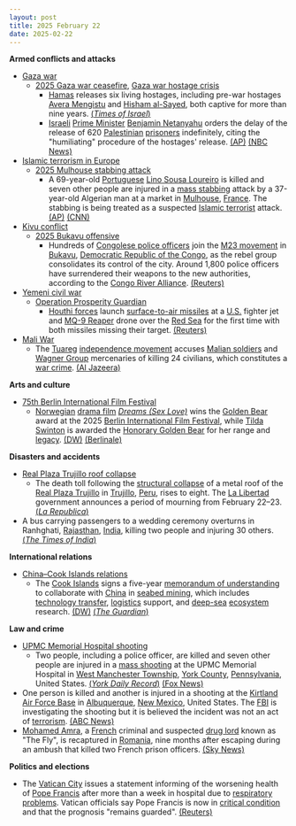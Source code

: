 ```yaml
---
layout: post
title: 2025 February 22
date: 2025-02-22
---
```



**Armed conflicts and attacks**

* [Gaza war](https://en.wikipedia.org/wiki/Gaza_war "Gaza war")
  + [2025 Gaza war ceasefire](https://en.wikipedia.org/wiki/2025_Gaza_war_ceasefire "2025 Gaza war ceasefire"), [Gaza war hostage crisis](https://en.wikipedia.org/wiki/Gaza_war_hostage_crisis "Gaza war hostage crisis")
    - [Hamas](https://en.wikipedia.org/wiki/Hamas "Hamas") releases six living hostages, including pre-war hostages [Avera Mengistu](https://en.wikipedia.org/wiki/Avera_Mengistu "Avera Mengistu") and [Hisham al-Sayed](https://en.wikipedia.org/wiki/Hisham_al-Sayed "Hisham al-Sayed"), both captive for more than nine years. [(*Times of Israel*)](https://www.timesofisrael.com/these-are-the-six-living-hostages-set-to-be-released-saturday/)
    - [Israeli](https://en.wikipedia.org/wiki/Israel "Israel") [Prime Minister](https://en.wikipedia.org/wiki/Prime_Minister_of_Israel "Prime Minister of Israel") [Benjamin Netanyahu](https://en.wikipedia.org/wiki/Benjamin_Netanyahu "Benjamin Netanyahu") orders the delay of the release of 620 [Palestinian](https://en.wikipedia.org/wiki/Palestinians "Palestinians") [prisoners](https://en.wikipedia.org/wiki/Palestinian_prisoners_in_Israel "Palestinian prisoners in Israel") indefinitely, citing the "humiliating" procedure of the hostages' release. [(AP)](https://apnews.com/article/israel-palestinians-hamas-war-ceasefire-hostages-02-22-2025-364c7abeb679e910cb5acba234469574) [(NBC News)](https://www.nbcnews.com/news/world/live-blog/israel-hamas-ceasefire-live-updates-rcna193120)
* [Islamic terrorism in Europe](https://en.wikipedia.org/wiki/Islamic_terrorism_in_Europe "Islamic terrorism in Europe")
  + [2025 Mulhouse stabbing attack](https://en.wikipedia.org/wiki/2025_Mulhouse_stabbing_attack "2025 Mulhouse stabbing attack")
    - A 69-year-old [Portuguese](https://en.wikipedia.org/wiki/Portugal "Portugal") [Lino Sousa Loureiro](https://en.wikipedia.org/wiki/Lino_Sousa_Loureiro "Lino Sousa Loureiro") is killed and seven other people are injured in a [mass stabbing](https://en.wikipedia.org/wiki/Mass_stabbing "Mass stabbing") attack by a 37-year-old Algerian man at a market in [Mulhouse](https://en.wikipedia.org/wiki/Mulhouse "Mulhouse"), [France](https://en.wikipedia.org/wiki/France "France"). The stabbing is being treated as a suspected [Islamic terrorist](https://en.wikipedia.org/wiki/Islamic_terrorism "Islamic terrorism") attack. [(AP)](https://apnews.com/article/france-stabbing-islamic-extremism-mulhouse-f360a94b520b199cdd7f389e6ff5e01c) [(CNN)](https://edition.cnn.com/2025/02/22/europe/mulhouse-attack-intl-latam/index.html)
* [Kivu conflict](https://en.wikipedia.org/wiki/Kivu_conflict "Kivu conflict")
  + [2025 Bukavu offensive](https://en.wikipedia.org/wiki/2025_Bukavu_offensive "2025 Bukavu offensive")
    - Hundreds of [Congolese police officers](https://en.wikipedia.org/wiki/Congolese_National_Police "Congolese National Police") join the [M23 movement](https://en.wikipedia.org/wiki/March_23_Movement "March 23 Movement") in [Bukavu](https://en.wikipedia.org/wiki/Bukavu "Bukavu"), [Democratic Republic of the Congo](https://en.wikipedia.org/wiki/Democratic_Republic_of_the_Congo "Democratic Republic of the Congo"), as the rebel group consolidates its control of the city. Around 1,800 police officers have surrendered their weapons to the new authorities, according to the [Congo River Alliance](https://en.wikipedia.org/wiki/Congo_River_Alliance "Congo River Alliance"). [(Reuters)](https://www.reuters.com/world/africa/hundreds-congolese-police-join-rebels-occupied-city-2025-02-22/)
* [Yemeni civil war](https://en.wikipedia.org/wiki/Yemeni_civil_war_%282014%E2%80%93present%29 "Yemeni civil war (2014–present)")
  + [Operation Prosperity Guardian](https://en.wikipedia.org/wiki/Operation_Prosperity_Guardian "Operation Prosperity Guardian")
    - [Houthi forces](https://en.wikipedia.org/wiki/Houthis "Houthis") launch [surface-to-air missiles](https://en.wikipedia.org/wiki/Surface-to-air_missile "Surface-to-air missile") at a [U.S.](https://en.wikipedia.org/wiki/United_States_Air_Force "United States Air Force") fighter jet and [MQ-9 Reaper](https://en.wikipedia.org/wiki/General_Atomics_MQ-9_Reaper "General Atomics MQ-9 Reaper") drone over the [Red Sea](https://en.wikipedia.org/wiki/Red_Sea "Red Sea") for the first time with both missiles missing their target. [(Reuters)](https://www.reuters.com/world/middle-east/yemens-houthis-launched-missile-us-fighter-jet-missed-2025-02-22/)
* [Mali War](https://en.wikipedia.org/wiki/Mali_War "Mali War")
  + The [Tuareg](https://en.wikipedia.org/wiki/Tuareg_people "Tuareg people") [independence movement](https://en.wikipedia.org/wiki/National_Movement_for_the_Liberation_of_Azawad "National Movement for the Liberation of Azawad") accuses [Malian soldiers](https://en.wikipedia.org/wiki/Malian_Armed_Forces "Malian Armed Forces") and [Wagner Group](https://en.wikipedia.org/wiki/Wagner_Group "Wagner Group") mercenaries of killing 24 civilians, which constitutes a [war crime](https://en.wikipedia.org/wiki/War_crime "War crime"). [(Al Jazeera)](https://www.aljazeera.com/news/2025/2/22/malis-army-says-investigating-soldiers-accused-of-killing-24-civilians)

**Arts and culture**

* [75th Berlin International Film Festival](https://en.wikipedia.org/wiki/75th_Berlin_International_Film_Festival "75th Berlin International Film Festival")
  + [Norwegian](https://en.wikipedia.org/wiki/Cinema_of_Norway "Cinema of Norway") [drama film](https://en.wikipedia.org/wiki/Drama_%28film_and_television%29 "Drama (film and television)") *[Dreams (Sex Love)](https://en.wikipedia.org/wiki/Dreams_%28Sex_Love%29 "Dreams (Sex Love)")* wins the [Golden Bear](https://en.wikipedia.org/wiki/Golden_Bear "Golden Bear") award at the 2025 [Berlin International Film Festival](https://en.wikipedia.org/wiki/Berlin_International_Film_Festival "Berlin International Film Festival"), while [Tilda Swinton](https://en.wikipedia.org/wiki/Tilda_Swinton "Tilda Swinton") is awarded the [Honorary Golden Bear](https://en.wikipedia.org/wiki/Honorary_Golden_Bear "Honorary Golden Bear") for her range and [legacy](https://en.wikipedia.org/wiki/Tilda_Swinton_filmography "Tilda Swinton filmography"). [(DW)](https://www.dw.com/en/coming-of-age-film-from-norway-wins-berlinales-golden-bear/a-71716079) [(Berlinale)](https://www.berlinale.de/en/festival/awards-and-juries/honorary-golden-bear.html)

**Disasters and accidents**

* [Real Plaza Trujillo roof collapse](https://en.wikipedia.org/wiki/Real_Plaza_Trujillo_roof_collapse "Real Plaza Trujillo roof collapse")
  + The death toll following the [structural collapse](https://en.wikipedia.org/wiki/Structural_integrity_and_failure "Structural integrity and failure") of a metal roof of the [Real Plaza Trujillo](https://en.wikipedia.org/wiki/Real_Plaza_Trujillo "Real Plaza Trujillo") in [Trujillo](https://en.wikipedia.org/wiki/Trujillo%2C_Peru "Trujillo, Peru"), [Peru](https://en.wikipedia.org/wiki/Peru "Peru"), rises to eight. The [La Libertad](https://en.wikipedia.org/wiki/Department_of_La_Libertad "Department of La Libertad") government announces a period of mourning from February 22–23. [(*La Republica*)](https://larepublica.pe/sociedad/2025/02/21/colapsa-techo-de-real-plaza-en-trujillo-en-vivo-reporte-de-heridos-y-ultimas-noticias-segun-coer-1782711)
* A bus carrying passengers to a wedding ceremony overturns in Ranhghati, [Rajasthan](https://en.wikipedia.org/wiki/Rajasthan "Rajasthan"), [India](https://en.wikipedia.org/wiki/India "India"), killing two people and injuring 30 others. [(*The Times of India*)](https://timesofindia.indiatimes.com/city/jaipur/two-dead-30-injured-as-bus-overturns/articleshow/118487309.cms)

**International relations**

* [China–Cook Islands relations](https://en.wikipedia.org/wiki/China%E2%80%93Cook_Islands_relations "China–Cook Islands relations")
  + The [Cook Islands](https://en.wikipedia.org/wiki/Cook_Islands "Cook Islands") signs a five-year [memorandum of understanding](https://en.wikipedia.org/wiki/Memorandum_of_understanding "Memorandum of understanding") to collaborate with [China](https://en.wikipedia.org/wiki/China "China") in [seabed mining](https://en.wikipedia.org/wiki/Seabed_mining "Seabed mining"), which includes [technology transfer](https://en.wikipedia.org/wiki/Technology_transfer "Technology transfer"), [logistics](https://en.wikipedia.org/wiki/Logistics "Logistics") support, and [deep-sea](https://en.wikipedia.org/wiki/Deep-sea_community "Deep-sea community") [ecosystem](https://en.wikipedia.org/wiki/Marine_ecosystem "Marine ecosystem") research. [(DW)](https://www.dw.com/en/cook-islands-announces-deep-sea-minerals-deal-with-china/a-71711275) [(*The Guardian*)](https://www.theguardian.com/world/2025/feb/22/cook-islands-china-partnership-response)

**Law and crime**

* [UPMC Memorial Hospital shooting](https://en.wikipedia.org/wiki/UPMC_Memorial_Hospital_shooting "UPMC Memorial Hospital shooting")
  + Two people, including a police officer, are killed and seven other people are injured in a [mass shooting](https://en.wikipedia.org/wiki/Mass_shooting "Mass shooting") at the UPMC Memorial Hospital in [West Manchester Township](https://en.wikipedia.org/wiki/West_Manchester_Township%2C_Pennsylvania "West Manchester Township, Pennsylvania"), [York County](https://en.wikipedia.org/wiki/York_County%2C_Pennsylvania "York County, Pennsylvania"), [Pennsylvania](https://en.wikipedia.org/wiki/Pennsylvania "Pennsylvania"), United States. [(*York Daily Record*)](https://www.ydr.com/story/news/crime/2025/02/22/shooter-targeted-the-icu-at-upmc-memorial-killing-a-police-officer/79682914007/) [(Fox News)](https://www.fox43.com/article/news/local/york-county/police-incident-upmc-york-public-to-avoid-the-area/521-0c7355f3-6262-4ef5-8b76-9353775cabf9)
* One person is killed and another is injured in a shooting at the [Kirtland Air Force Base](https://en.wikipedia.org/wiki/Kirtland_Air_Force_Base "Kirtland Air Force Base") in [Albuquerque](https://en.wikipedia.org/wiki/Albuquerque "Albuquerque"), [New Mexico](https://en.wikipedia.org/wiki/New_Mexico "New Mexico"), United States. The [FBI](https://en.wikipedia.org/wiki/Federal_Bureau_of_Investigation "Federal Bureau of Investigation") is investigating the shooting but it is believed the incident was not an act of [terrorism](https://en.wikipedia.org/wiki/Terrorism "Terrorism"). [(ABC News)](https://abcnews.go.com/US/wireStory/shooting-air-force-base-new-mexico-kills-airman-119079724)
* [Mohamed Amra](https://en.wikipedia.org/wiki/Mohamed_Amra "Mohamed Amra"), a [French](https://en.wikipedia.org/wiki/France "France") criminal and suspected [drug lord](https://en.wikipedia.org/wiki/Drug_lord "Drug lord") known as "The Fly", is recaptured in [Romania](https://en.wikipedia.org/wiki/Romania "Romania"), nine months after escaping during an ambush that killed two French prison officers. [(Sky News)](https://news.sky.com/story/mohamed-amra-the-fly-recaptured-in-romania-nine-months-after-escape-that-killed-two-french-prison-officers-13314864)

**Politics and elections**

* The [Vatican City](https://en.wikipedia.org/wiki/Vatican_City "Vatican City") issues a statement informing of the worsening health of [Pope Francis](https://en.wikipedia.org/wiki/Pope_Francis "Pope Francis") after more than a week in hospital due to [respiratory problems](https://en.wikipedia.org/wiki/Respiratory_disease "Respiratory disease"). Vatican officials say Pope Francis is now in [critical condition](https://en.wikipedia.org/wiki/Critical_condition "Critical condition") and that the prognosis "remains guarded". [(Reuters)](https://www.reuters.com/world/europe/pope-francis-will-not-lead-sunday-prayers-second-week-running-vatican-says-2025-02-22/)
